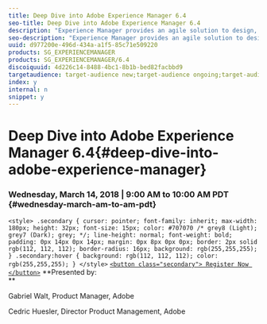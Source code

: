 ```yaml
---
title: Deep Dive into Adobe Experience Manager 6.4
seo-title: Deep Dive into Adobe Experience Manager 6.4
description: "Experience Manager provides an agile solution to design, anticipate and deliver rapidly adaptable experiences across web, mobile and any end-point in the customer journey. Attend this session to preview key features and integrations from the upcoming release of Adobe Experience Manager 6.4.    Agenda will cover: Overview of AEM 6.4 | Core Components 2 | Style System | Path changes due to separation of content from apps/product | Changes in Oak and Sling - incl. context sensitive configuration | Make Single Page Apps editable with focus on React "
seo-description: "Experience Manager provides an agile solution to design, anticipate and deliver rapidly adaptable experiences across web, mobile and any end-point in the customer journey. Attend this session to preview key features and integrations from the upcoming release of Adobe Experience Manager 6.4.    Agenda will cover: Overview of AEM 6.4 | Core Components 2 | Style System | Path changes due to separation of content from apps/product | Changes in Oak and Sling - incl. context sensitive configuration | Make Single Page Apps editable with focus on React "
uuid: d977200e-496d-434a-a1f5-85c71e509220
products: SG_EXPERIENCEMANAGER
products: SG_EXPERIENCEMANAGER/6.4
discoiquuid: 4d226c14-8488-4bc1-8b1b-bed82facbbd9
targetaudience: target-audience new;target-audience ongoing;target-audience upgrader
index: y
internal: n
snippet: y
---
```


# Deep Dive into Adobe Experience Manager 6.4{#deep-dive-into-adobe-experience-manager}

### Wednesday, March 14, 2018 | 9:00 AM to 10:00 AM PDT {#wednesday-march-am-to-am-pdt}

`<style> .secondary { cursor: pointer; font-family: inherit; max-width: 180px; height: 32px; font-size: 15px; color: #707070 /* grey8 (Light); grey7 (Dark); grey; */; line-height: normal; font-weight: bold; padding: 0px 14px 0px 14px; margin: 0px 8px 0px 0px; border: 2px solid rgb(112, 112, 112); border-radius: 16px; background: rgb(255,255,255); } .secondary:hover { background: rgb(112, 112, 112); color: rgb(255,255,255); } </style>` [ `<button class="secondary"> Register Now </button>`](https://www.meetup.com/AEM-Technologist-Group/events/248530203/) **Presented by:   
**

Gabriel Walt, Product Manager, Adobe

Cedric Huesler, Director Product Management, Adobe
